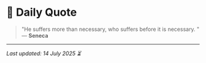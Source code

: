 # 📜 Daily Quote

> "He suffers more than necessary, who suffers before it is necessary.  "  
> — **Seneca**

---

_Last updated: 14 July 2025 ⏳_
